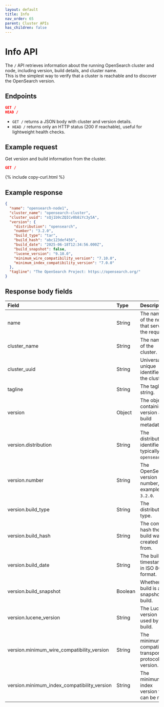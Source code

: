 ```yaml
---
layout: default
title: Info
nav_order: 65
parent: Cluster APIs
has_children: false
---
```


# Info API

The `/` API retrieves information about the running OpenSearch cluster and node, including version, build details, and cluster name.  
This is the simplest way to verify that a cluster is reachable and to discover the OpenSearch version.

## Endpoints

```json
GET /
HEAD /
```

- `GET /` returns a JSON body with cluster and version details.  
- `HEAD /` returns only an HTTP status (200 if reachable), useful for lightweight health checks.

## Example request

Get version and build information from the cluster.

```json
GET /
```
{% include copy-curl.html %}

## Example response

```json
{
  "name": "opensearch-node1",
  "cluster_name": "opensearch-cluster",
  "cluster_uuid": "sQj1b9cZQICv0b8iYc3y5A",
  "version": {
    "distribution": "opensearch",
    "number": "3.2.0",
    "build_type": "tar",
    "build_hash": "abc123def456",
    "build_date": "2025-06-18T12:34:56.000Z",
    "build_snapshot": false,
    "lucene_version": "9.10.0",
    "minimum_wire_compatibility_version": "7.10.0",
    "minimum_index_compatibility_version": "7.0.0"
  },
  "tagline": "The OpenSearch Project: https://opensearch.org/"
}
```

## Response body fields

Field | Type | Description
:--- | :--- | :---
name | String | The name of the node that served the request.
cluster_name | String | The name of the cluster.
cluster_uuid | String | Universally unique identifier of the cluster.
tagline | String | The tagline string.
version | Object | The object containing version and build metadata.
version.distribution | String | The distribution identifier, typically `opensearch`.
version.number | String | The OpenSearch version number, for example, `3.2.0`.
version.build_type | String | The distribution type.
version.build_hash | String | The commit hash the build was created from.
version.build_date | String | The build timestamp in ISO 8601 format.
version.build_snapshot | Boolean | Whether the build is a snapshot build.
version.lucene_version | String | The Lucene version used by this build.
version.minimum_wire_compatibility_version | String | The minimum compatible transport protocol version.
version.minimum_index_compatibility_version | String | The minimum index version that can be read.
